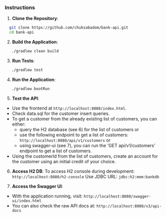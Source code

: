 ### Instructions

1. **Clone the Repository**:
 ```bash
   git clone https://github.com/chuksabadom/bank-api.git
   cd bank-api
 ```

2. **Build the Application**:
```bash
   ./gradlew clean build
```

3. **Run Tests**:
```bash
   ./gradlew test
```

4. **Run the Application**:
```bash
   ./gradlew bootRun
```

5. **Test the API**:
- Use the frontend at `http://localhost:8080/index.html`.
- Check data.sql for the customer insert queries.
- To get a customer from the already existing list of customers, you can either:
  - query the H2 database (see 6) for the list of customers or  
  - use the following endpoint to get a list of customers: `http://localhost:8080/api/v1/customers` or
  - using swagger-ui (see 7), you can run the 'GET api/v1/customers' endpoint to get a list of customers.
- Using the customerId from the list of customers, create an account for the customer using an initial credit of your choice.

6. **Access H2 DB**:
To access H2 console during development: `http://localhost:8080/h2-console`
Use JDBC URL: `jdbc:h2:mem:bankdb`

7. **Access the Swagger UI**:
- With the application running, visit: `http://localhost:8080/swagger-ui/index.html`
- You can also check the raw API docs at: `http://localhost:8080/v3/api-docs`
